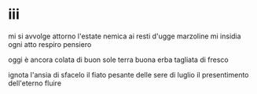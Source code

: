 # iii

mi si avvolge attorno l'estate
nemica ai resti d'ugge marzoline
mi insidia ogni atto respiro pensiero

oggi è ancora colata di buon sole
terra buona
erba tagliata di fresco

ignota l'ansia di sfacelo
il fiato pesante delle sere di luglio
il presentimento dell'eterno fluire
